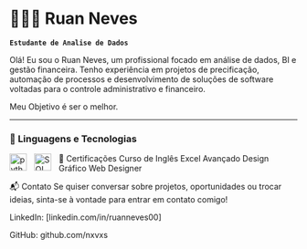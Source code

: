 # 👩🏻‍💻 Ruan Neves

**`Estudante de Analise de Dados`**

Olá! Eu sou o Ruan Neves, um profissional focado em análise de dados, BI e gestão financeira. Tenho experiência em projetos de precificação, automação de processos e desenvolvimento de soluções de software voltadas para o controle administrativo e financeiro.

Meu Objetivo é ser o melhor.

---
### 🤖 Linguagens e Tecnologias

<img 
    align="left" 
    alt="python"
    title="python" 
    width="30px" 
    style="padding-right: 10px;" 
    src="https://cdn.jsdelivr.net/gh/devicons/devicon@latest/icons/python/python-original.svg"
/>
<img 
    align="left" 
    alt="SQL" 
    title="SQL"
    width="30px" 
    style="padding-right: 10px;" 
    src="https://cdn.jsdelivr.net/gh/devicons/devicon@latest/icons/azuresqldatabase/azuresqldatabase-original.svg"
/>


















📜 Certificações
Curso de Inglês
Excel Avançado
Design Gráfico
Web Designer

📬 Contato
Se quiser conversar sobre projetos, oportunidades ou trocar ideias, sinta-se à vontade para entrar em contato comigo!


LinkedIn: [linkedin.com/in/ruanneves00]

GitHub: github.com/nxvxs

